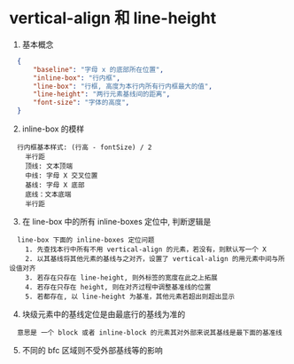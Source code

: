 # vertical-align 和 line-height

1. 基本概念
```json
  {
      "baseline": "字母 x 的底部所在位置",
      "inline-box": "行内框",
      "line-box": "行框, 高度为本行内所有行内框最大的值",
      "line-height": "两行元素基线间的距离",
      "font-size": "字体的高度",
  }
```
2. inline-box 的模样
```
  行内框基本样式: (行高 - fontSize) / 2
    半行距
    顶线: 文本顶端
    中线: 字母 X 交叉位置
    基线: 字母 X 底部
    底线：文本底端
    半行距
```
3. 在 line-box 中的所有 inline-boxes 定位中, 判断逻辑是
```
  line-box 下面的 inline-boxes 定位问题
    1. 先查找本行中所有不用 vertical-align 的元素，若没有，则默认写一个 X
    2. 以其基线将其他元素的基线与之对齐，设置了 vertical-align 的用元素中间与所设值对齐
    3. 若存在只存在 line-height, 则外标签的宽度在此之上拓展
    4. 若存在只存在 height, 则在对齐过程中调整基准线的位置
    5. 若都存在, 以 line-height 为基准，其他元素若超出则超出显示
```
4. 块级元素中的基线定位是由最底行的基线为准的
```
  意思是 一个 block 或者 inline-block 的元素其对外部来说其基线是最下面的基准线
```
5. 不同的 bfc 区域则不受外部基线等的影响
